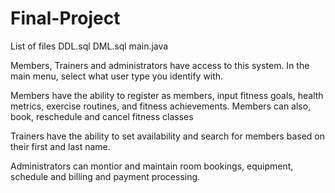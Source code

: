 # Final-Project



List of files
DDL.sql
DML.sql
main.java

Members, Trainers and administrators have access to this system. In the main menu, select what user type you identify with.

Members have the ability to register as members, input fitness goals, health metrics, exercise routines, and fitness achievements. Members can also, book, reschedule and cancel fitness classes

Trainers have the ability to set availability and search for members based on their first and last name.

Administrators can montior and maintain room bookings, equipment, schedule and billing and payment processing.
